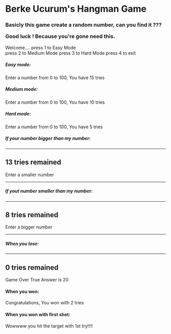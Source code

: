 <h1>Berke Ucurum's Hangman Game</h1> 

<h3>Basicly this game create a random number, can you find it ???

Good luck ! Because you're gone need this. </h3>


Welcome.... 
press 1 to Easy Mode  
press 2 to Medium Mode 
press 3 to Hard Mode 
press 4 to exit


<h5>Easy mode:</h5>
Enter a number from 0 to 100, You have 15 tries

<h5>Medium mode:</h5>
Enter a number from 0 to 100, You have 10 tries

<h5>Hard mode:</h5>
Enter a number from 0 to 100, You have 5 tries


<h5>If your number bigger than my number:</h5>  

---------------------------------- 
13 tries remained 
----------------------------------
Enter a smaller number 

----------------------------------

<h5>If yout number smaller than my number:</h5>

---------------------------------- 
8 tries remained 
----------------------------------
Enter a bigger number 

----------------------------------

<h5>When you lose:</h5>

---------------------------------- 
0 tries remained 
----------------------------------
Game Over
True Answer is 20

<h4>When you won:</h4>

Congratulations, You won with 2 tries

<h4>When you won with first shot:</h4>

Wowwww you hit the target with 1st try!!!!
